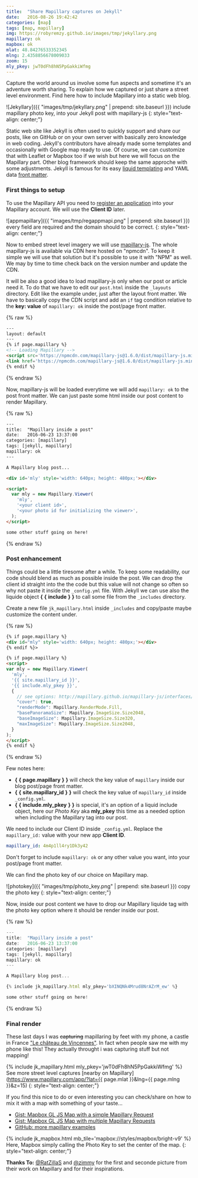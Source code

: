 ```yaml
---
title:  "Share Mapillary captures on Jekyll"
date:   2016-08-26 19:42:42
categories: [map]
tags: [map, mapillary]
img: https://robyremzy.github.io/images/tmp/jekyllary.png
mapillary: ok
mapbox: ok
mlat: 48.84276533352345
mlng: 2.4358856678009033
zoom: 15
mly_pkey: jwT0dFh8hN5PpGakkiWfmg
---
```


Capture the world around us involve some fun aspects and sometime it's an adventure worth sharing. To explain how we captured or just share a street level environment. Find here how to include Mapillary into a static web blog.

![Jekyllary]({{ "images/tmp/jekyllary.png" | prepend: site.baseurl }})
include mapillary photo key, into your Jekyll post with mapillary-js
{: style="text-align: center;"}

Static web site like Jekyll is often used to quickly support and share our posts, like on GitHub or on your own server with basically zero knowledge in web coding. Jekyll's contributors have already made some templates and occasionally with Google map ready to use. Of course, we can customize that with Leaflet or Mapbox too if we wish but here we will focus on the Mapillary part. Other blog framework should keep the same approche with some adjustments. Jekyll is famous for its easy [liquid templating](https://shopify.github.io/liquid/) and YAML data [front matter](https://jekyllrb.com/docs/frontmatter/).

### First things to setup
To use the Mapillary API you need to [register an application](https://www.mapillary.com/app/settings/developers) into your Mapillary account. We will use the **Client ID** later.

![appmapillary]({{ "images/tmp/regappmapi.png" | prepend: site.baseurl }})
every field are required and the domain should to be correct.
{: style="text-align: center;"}

Now to embed street level imagery we will use [mapillary-js](https://github.com/mapillary/mapillary-js). The whole mapillary-js is available via CDN here hosted on "npmcdn". To keep it simple we will use that solution but it's possible to use it with "NPM" as well. We may by time to time check back on the version number and update the CDN.

It will be also a good idea to load mapillary-js only when our post or article need it. To do that we have to edit our `post.html` inside the `_layouts` directory. Edit like the example under, just after the layout front matter. We have to basically copy the CDN script and add an `if` tag condition relative to the **key: value** of `mapillary: ok` inside the post/page front matter.

{% raw %}
```html
---
layout: default
---
{% if page.mapillary %}
<!-- Loading Mapillary -->
<script src='https://npmcdn.com/mapillary-js@1.6.0/dist/mapillary-js.min.js'></script>
<link href='https://npmcdn.com/mapillary-js@1.6.0/dist/mapillary-js.min.css' rel='stylesheet' />
{% endif %}
```
{% endraw %}

Now, mapillary-js will be loaded everytime we will add `mapillary: ok` to the post front matter. We can just paste some html inside our post content to render Mapillary.

{% raw %}
```html
---
title:  "Mapillary inside a post"
date:   2016-06-23 13:37:00
categories: [mapillary]
tags: [jekyll, mapillary]
mapillary: ok
---

A Mapillary blog post...

<div id='mly' style='width: 640px; height: 480px;'></div>

<script>
  var mly = new Mapillary.Viewer(
    'mly',
    '<your client id>',
    '<your photo id for initializing the viewer>',
  );
</script>

some other stuff going on here!

```
{% endraw %}

### Post enhancement
Things could be a little tiresome after a while. To keep some readability, our code should blend as much as possible inside the post. We can drop the client id straight into the the code but this value will not change so often so why not paste it inside the `_config.yml` file. With Jekyll we can use also the liquide object **\{** **\{** **include** **\}** **\}** to call some file from the `_includes` directory.

Create a new file `jk_mapillary.html` inside `_includes` and copy/paste maybe customize the content under.

{% raw %}
```html
{% if page.mapillary %}
<div id="mly" style='width: 640px; height: 480px;'></div>
{% endif %}>

{% if page.mapillary %}
<script>
var mly = new Mapillary.Viewer(
  'mly',
  '{{ site.mapillary_id }}',
  '{{ include.mly_pkey }}',
  {
    // see options: http://mapillary.github.io/mapillary-js/interfaces/ivieweroptions.html
    "cover": true,
    "renderMode": Mapillary.RenderMode.Fill,
    "basePanoramaSize": Mapillary.ImageSize.Size2048,
    "baseImageSize": Mapillary.ImageSize.Size320,
    "maxImageSize": Mapillary.ImageSize.Size2048,
  }
);
</script>
{% endif %}
```
{% endraw %}

Few notes here:

- **\{** **\{** **page.mapillary** **\}** **\}** will check the key value of `mapillary` inside our blog post/page front matter.
- **\{** **\{** **site.mapillary_id** **\}** **\}** will check the key value of `mapillary_id` inside `_config.yml`.
- **\{** **\{** **include.mly_pkey** **\}** **\}** is special, it's an option of a liquid include object, here our *Photo Key* aka **mly_pkey** this time as a needed option when including the Mapillary tag into our post.

We need to include our Client ID inside `_config.yml`. Replace the `mapillary_id:` value with your new app **Client ID**.

```yml
mapillary_id: 4m4p1ll4ry1Dk3y42
```

Don't forget to include `mapillary: ok` or any other value you want, into your post/page front matter.

We can find the photo key of our choice on Mapillary map.

![photokey]({{ "images/tmp/photo_key.png" | prepend: site.baseurl }})
copy the photo key
{: style="text-align: center;"}

Now, inside our post content we have to drop our Mapillary liquide tag with the photo key option where it should be render inside our post.

{% raw %}
```js
---
title:  "Mapillary inside a post"
date:   2016-06-23 13:37:00
categories: [mapillary]
tags: [jekyll, mapillary]
mapillary: ok
---

A Mapillary blog post...

{% include jk_mapillary.html mly_pkey='bXINQNk4Mrud8NrAZrM_ew' %}

some other stuff going on here!
```
{% endraw %}


### Final render
These last days I was <s>capturing</s> mapillaring by feet with my phone, a castle in France ["Le château de Vincennes"](https://en.wikipedia.org/wiki/Ch%C3%A2teau_de_Vincennes). In fact when people saw me with my phone like this! They actually throught i was capturing stuff but not mapping!

{% include jk_mapillary.html mly_pkey='jwT0dFh8hN5PpGakkiWfmg' %}
See more street level captures [nearby on Mapillary](https://www.mapillary.com/app/?lat={{ page.mlat }}&lng={{ page.mlng }}&z=15)
{: style="text-align: center;"}

If you find this nice to do or even interesting you can check/share on how to mix it with a map with something of your taste...

- [Gist: Mapbox GL JS Map with a simple Mapillary Request](http://bl.ocks.org/RobyRemzy/raw/d1480060fd9492796b8529b357cb2426/)
- [Gist: Mapbox GL JS Map with multiple Mapillary Requests](http://bl.ocks.org/RobyRemzy/raw/db28eb9d95aef969946b07d5200713e3/)
- [GitHub: more mapillary examples](https://github.com/mapillary/mapillary-js-examples)

{% include jk_mapbox.html mb_tile='mapbox://styles/mapbox/bright-v9' %}
Here, Mapbox simply calling the Photo Key to set the center of the map.
{: style="text-align: center;"}

**Thanks To:** [@RatZillaS](https://twitter.com/RatZillaS) and [@zimmy](https://twitter.com/JLZIMMERMANN) for the first and seconde picture from their work on Mapillary and for their inspirations.
